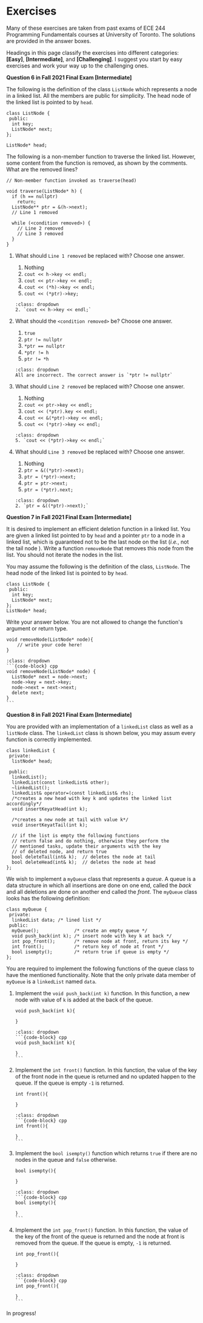 # Exercises

Many of these exercises are taken from past exams of ECE 244 Programming Fundamentals courses at University of Toronto. The solutions are provided in the answer boxes.

Headings in this page classify the exercises into different categories: **[Easy]**, **[Intermediate]**, and **[Challenging]**. I suggest you start by easy exercises and work your way up to the challenging ones.

**Question 6 in Fall 2021 Final Exam [Intermediate]**

The following is the definition of the class `ListNode` which represents a node in a linked list. All the members are public for simplicity. The head node of the linked list is pointed to by `head`.

```{code-block} cpp
class ListNode {
 public:
  int key;
  ListNode* next;
};

ListNode* head;
```

The following is a non-member function to traverse the linked list. However, some content from the function is removed, as shown by the comments. What are the removed lines?

```{code-block} cpp
// Non-member function invoked as traverse(head)

void traverse(ListNode* h) {
  if (h == nullptr)
    return;
  ListNode** ptr = &(h->next);
  // Line 1 removed

  while (<condition removed>) {
    // Line 2 removed
    // Line 3 removed
  }
}
```

1. What should `Line 1 removed` be replaced with? Choose one answer.

    1. Nothing
    2. `cout << h->key << endl;`
    3. `cout << ptr->key << endl;`
    4. `cout << (*h)->key << endl;`
    5. `cout << (*ptr)->key;`
    
    ````{admonition} Answer
    :class: dropdown
    2. `cout << h->key << endl;`
    ````
   
2. What should the `<condition removed>` be? Choose one answer.
    1. `true`
    2. `ptr != nullptr`
    3. `*ptr == nullptr`
    4. `*ptr != h`
    5. `ptr != *h`
    ````{admonition} Answer
    :class: dropdown
    All are incorrect. The correct answer is `*ptr != nullptr`
    ````

3. What should `Line 2 removed` be replaced with? Choose one answer.

    1. Nothing
    2. `cout << ptr->key << endl;`
    3. `cout << (*ptr).key << endl;`
    4. `cout << &(*ptr)->key << endl;`
    5. `cout << (*ptr)->key << endl;`
    ````{admonition} Answer
    :class: dropdown
    5. `cout << (*ptr)->key << endl;`
    ````

4. What should `Line 3 removed` be replaced with? Choose one answer.

    1. Nothing
    2. `ptr = &((*ptr)->next);`
    3. `ptr = (*ptr)->next;`
    4. `ptr = ptr->next;`
    5. `ptr = (*ptr).next;`
    ````{admonition} Answer
    :class: dropdown
    2. `ptr = &((*ptr)->next);`
    ````

**Question 7 in Fall 2021 Final Exam [Intermediate]**

It is desired to implement an efficient deletion function in a linked list. You are given a linked list pointed to by `head` and a pointer `ptr` to a node in a linked list, which is guaranteed not to be the last node on the list (*i.e.*, not the tail node ). Write a function `removeNode` that removes this node from the list. You should not iterate the nodes in the list. 

You may assume the following is the definition of the class, `ListNode`. The head node of the linked list is pointed to by `head`.

```{code-block} cpp
class ListNode {
 public:
  int key;
  ListNode* next;
};
ListNode* head;
```

Write your answer below. You are not allowed to change the function's argument or return type. 

```{code-block} cpp
void removeNode(ListNode* node){
    // write your code here!
}
```

````{admonition} Answer
:class: dropdown
```{code-block} cpp
void removeNode(ListNode* node) {
  ListNode* next = node->next;
  node->key = next->key;
  node->next = next->next;
  delete next;
}
```
````

**Question 8 in Fall 2021 Final Exam [Intermediate]**

You are provided with an implementation of a `linkedList` class as well as a `listNode` class. The `linkedList` class is shown below, you may assum every function is correctly implemented. 

```{code-block} cpp
class linkedList {
 private:
  listNode* head;

 public:
  linkedList();
  linkedList(const linkedList& other);
  ~linkedList();
  linkedList& operator=(const linkedList& rhs);
  /*creates a new head with key k and updates the linked list accordingly*/
  void insertKeyatHead(int k);

  /*creates a new node at tail with value k*/
  void insertKeyatTail(int k);

  // if the list is empty the following functions
  // return false and do nothing, otherwise they perform the
  // mentioned tasks, update their arguments with the key
  // of deleted node, and return true
  bool deleteTail(int& k);  // deletes the node at tail
  bool deleteHead(int& k);  // deletes the node at head
};
```

We wish to implement a `myQueue` class that represents a *queue*. A queue is a data structure in which all insertions are done on one end, called the *back* and all deletions are done on another end called the *front*. The `myQueue` class looks has the following definition:

```{code-block} cpp
class myQueue {
 private:
  linkedList data; /* lined list */
 public:
  myQueue();             /* create an empty queue */
  void push_back(int k); /* insert node with key k at back */
  int pop_front();       /* remove node at front, return its key */
  int front();           /* return key of node at front */
  bool isempty();        /* return true if queue is empty */
};
```

You are required to implement the following functions of the queue class to have the mentioned functionality. Note that the only private data member of `myQueue` is a `linkedList` named `data`. 

1. Implement the `void push_back(int k)` function. In this function, a new node with value of `k` is added at the back of the queue.
    ```{code-block} cpp
    void push_back(int k){

    }
    ```
    ````{admonition} Answer
    :class: dropdown
    ```{code-block} cpp
    void push_back(int k){

    }
    ```
    ````
2. Implement the `int front()` function. In this function, the value of the key of the front node in the queue is returned and no updated happen to the queue. If the queue is empty `-1` is returned. 
    ```{code-block} cpp
    int front(){

    }
    ```
    ````{admonition} Answer
    :class: dropdown
    ```{code-block} cpp
    int front(){

    }
    ```
    ````
3. Implement the `bool isempty()` function which returns `true` if there are no nodes in the queue and `false` otherwise. 
    ```{code-block} cpp
    bool isempty(){

    }
    ```
    ````{admonition} Answer
    :class: dropdown
    ```{code-block} cpp
    bool isempty(){

    }
    ```
    ````
4. Implement the `int pop_front()` function. In this function, the value of the key of the front of the queue is returned and the node at front is removed from the queue. If the queue is empty, `-1` is returned. 
    ```{code-block} cpp
    int pop_front(){

    }
    ```

    ````{admonition} Answer
    :class: dropdown
    ```{code-block} cpp
    int pop_front(){
        
    }
    ```
    ````

In progress!